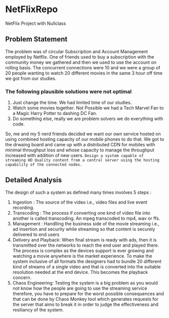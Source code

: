 # NetFlixRepo
NetFlix Project with Nullclass
## Problem Statement 
The problem was of circular Subscription and Account Management employed by Netflix.
One of friends used to buy a subscription with the community money we gathered and then we used to use the account on rolling basis. The concurrent connections were 10 and we were a group of 20 people wanting to watch 20 different movies in the same 3 hour off time we got from our studies. 
### The following plausible solutions were not optimal 
1. Just change the time.  We had limited time of our studies.
2. Watch some movies together. Not Possible we had a Tech Marvel Fan to a Magic Harry Potter to dashing DC Fan.
3. Do something else, really we are problem solvers we do everything with code.


So, me and my 5 nerd friends decided we want our own service hosted on using combined hosting capacity of our mobile phones to do that. We got to the drwaing board and came up with a distributed CDN for mobiles with minimal throughput loss and whose capacity to manage the throughput increased with addition of new users.
```Design a system capable of streaming HD Quality content from a central server using the hosting capability of the connected nodes.```  

## Detailed Analysis 
The design of such a system as defined many times involves 5 steps : 
1. Ingestion : The source of the video i.e., video files and live event recording.
2. Transcoding : The process if converting one kind of video file into another is called transcoding. An mpeg transcoded to mp4, wav or ffs. 
3. Management : Handlling the business side of the movie streaming i.e., ad insertion and security while streaming so that content is securely delivered to end users 
4. Delivery and Playback: When final stream is ready with ads, then it is transmitted over the networks to reach the end user and played there. The process is complex as the devices support is ever growing and watching a movie anywhere is the market experience. To make the system inclusive of all formats the designers had to bundle 20 different kind of streams of a single video and that is converted into the suitable resolution needed at the end device. This becomes the playback concern. 
5. Chaos Engineering: Testing the system is a big problem as you would not know how the people are going to use the streaming service therefore, you have to prepare for the worst possible consequences and that can be done by Chaos Monkey tool which generates requests for the server that aims to break it in order to judge the effectiveness and resiliancy of the system.
